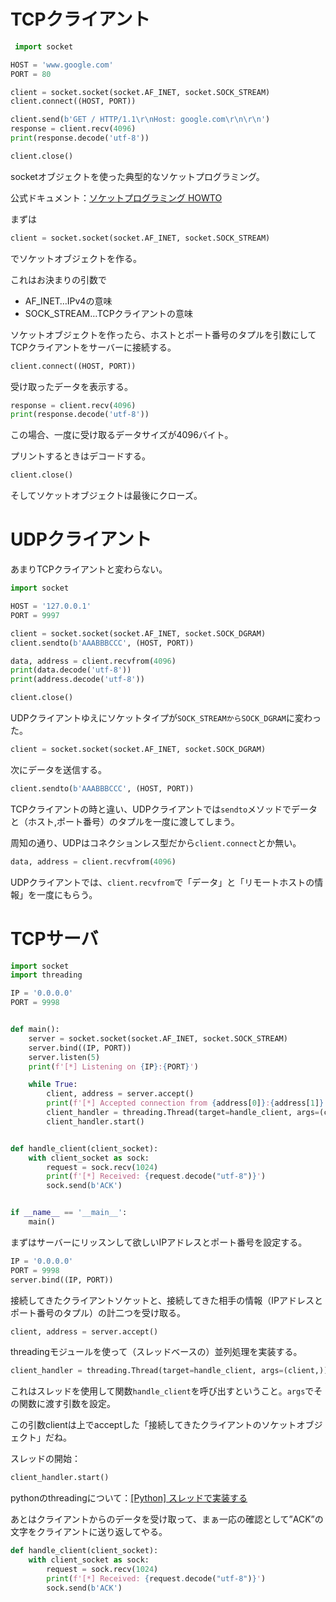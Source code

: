# TCPクライアント

```python
 import socket

HOST = 'www.google.com'
PORT = 80

client = socket.socket(socket.AF_INET, socket.SOCK_STREAM)
client.connect((HOST, PORT))

client.send(b'GET / HTTP/1.1\r\nHost: google.com\r\n\r\n')
response = client.recv(4096)
print(response.decode('utf-8'))

client.close()
```

socketオブジェクトを使った典型的なソケットプログラミング。

公式ドキュメント：[ソケットプログラミング HOWTO](https://docs.python.org/ja/3/howto/sockets.html)

まずは

```python
client = socket.socket(socket.AF_INET, socket.SOCK_STREAM)
```

でソケットオブジェクトを作る。

これはお決まりの引数で

- AF_INET…IPv4の意味
- SOCK_STREAM…TCPクライアントの意味

ソケットオブジェクトを作ったら、ホストとポート番号のタプルを引数にしてTCPクライアントをサーバーに接続する。

```python
client.connect((HOST, PORT))
```

受け取ったデータを表示する。

```python
response = client.recv(4096)
print(response.decode('utf-8'))
```

この場合、一度に受け取るデータサイズが4096バイト。

プリントするときはデコードする。

```python
client.close()
```

そしてソケットオブジェクトは最後にクローズ。

# UDPクライアント

あまりTCPクライアントと変わらない。

```python
import socket

HOST = '127.0.0.1'
PORT = 9997

client = socket.socket(socket.AF_INET, socket.SOCK_DGRAM)
client.sendto(b'AAABBBCCC', (HOST, PORT))

data, address = client.recvfrom(4096)
print(data.decode('utf-8'))
print(address.decode('utf-8'))

client.close()
```

UDPクライアントゆえにソケットタイプが`SOCK_STREAMからSOCK_DGRAM`に変わった。

```python
client = socket.socket(socket.AF_INET, socket.SOCK_DGRAM)
```

次にデータを送信する。

```python
client.sendto(b'AAABBBCCC', (HOST, PORT))
```

TCPクライアントの時と違い、UDPクライアントでは`sendto`メソッドでデータと（ホスト,ポート番号）のタプルを一度に渡してしまう。

周知の通り、UDPはコネクションレス型だから`client.connect`とか無い。

```python
data, address = client.recvfrom(4096)
```

UDPクライアントでは、`client.recvfrom`で「データ」と「リモートホストの情報」を一度にもらう。

# TCPサーバ

```python
import socket
import threading

IP = '0.0.0.0'
PORT = 9998


def main():
    server = socket.socket(socket.AF_INET, socket.SOCK_STREAM)
    server.bind((IP, PORT))
    server.listen(5)
    print(f'[*] Listening on {IP}:{PORT}')

    while True:
        client, address = server.accept()
        print(f'[*] Accepted connection from {address[0]}:{address[1]}')
        client_handler = threading.Thread(target=handle_client, args=(client,))
        client_handler.start()


def handle_client(client_socket):
    with client_socket as sock:
        request = sock.recv(1024)
        print(f'[*] Received: {request.decode("utf-8")}')
        sock.send(b'ACK')


if __name__ == '__main__':
    main()
```

まずはサーバーにリッスンして欲しいIPアドレスとポート番号を設定する。

```python
IP = '0.0.0.0'
PORT = 9998
server.bind((IP, PORT))
```

接続してきたクライアントソケットと、接続してきた相手の情報（IPアドレスとポート番号のタプル）の計二つを受け取る。

```python
client, address = server.accept()
```

threadingモジュールを使って（スレッドベースの）並列処理を実装する。

```python
client_handler = threading.Thread(target=handle_client, args=(client,))
```

これはスレッドを使用して関数`handle_client`を呼び出すということ。`args`でその関数に渡す引数を設定。

この引数clientは上でacceptした「接続してきたクライアントのソケットオブジェクト」だね。

スレッドの開始：

```python
client_handler.start()
```

pythonのthreadingについて：[[Python] スレッドで実装する](https://qiita.com/tchnkmr/items/b05f321fa315bbce4f77)


あとはクライアントからのデータを受け取って、まぁ一応の確認として”ACK”の文字をクライアントに送り返してやる。

```python
def handle_client(client_socket):
    with client_socket as sock:
        request = sock.recv(1024)
        print(f'[*] Received: {request.decode("utf-8")}')
        sock.send(b'ACK')
```
